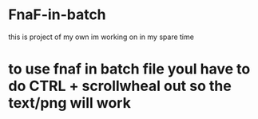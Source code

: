 # FnaF-in-batch
this is project of my own im working on in my spare time
# to use fnaf in batch file youl have to do CTRL + scrollwheal out so the text/png will work
